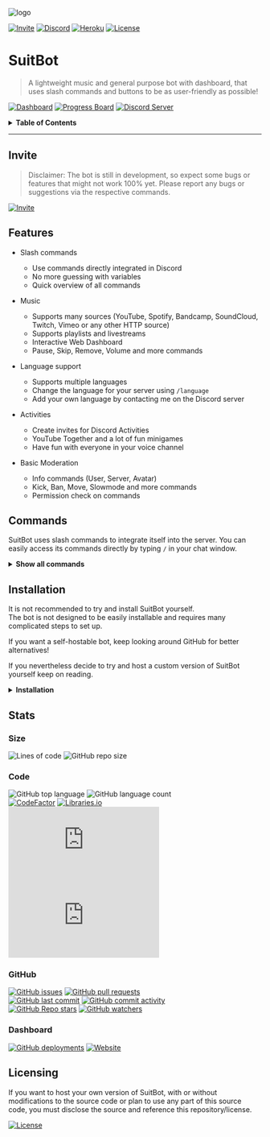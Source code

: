 ![logo](https://repository-images.githubusercontent.com/406747355/0c0fcbbd-8dab-4259-a5d6-d8cc5069ef37)

[![Invite](https://img.shields.io/static/v1?style=for-the-badge&logo=discord&label=Invite&message=SuitBot&color=000000)](https://discord.com/oauth2/authorize?client_id=887122733010411611&scope=bot%20applications.commands&permissions=2167425024)
[![Discord](https://shields.io/discord/610498937874546699?style=for-the-badge&logo=discord&label=discord)](https://discord.gg/qX2CBrrUpf)
[![Heroku](https://img.shields.io/static/v1?label=Hosted%20with&message=Heroku&color=7056bf&style=for-the-badge&logo=heroku)](https://www.heroku.com)
[![License](https://img.shields.io/github/license/MeridianGH/suitbot?logo=gnu&style=for-the-badge)](https://github.com/MeridianGH/suitbot/blob/main/LICENSE.md)

# SuitBot

> A lightweight music and general purpose bot with dashboard, that uses slash commands and buttons to be as user-friendly as possible!



[![Dashboard](https://img.shields.io/static/v1?style=for-the-badge&logo=google%20chrome&label=&message=Dashboard&color=212121)](https://suitbot.xyz)
[![Progress Board](https://img.shields.io/static/v1?style=for-the-badge&logo=trello&label=&message=Progress%20Board&color=212121)](https://github.com/MeridianGH/suitbot/projects/1)
[![Discord Server](https://img.shields.io/static/v1?style=for-the-badge&logo=discord&label=&message=Discord%20Server&color=212121)](https://discord.gg/qX2CBrrUpf)

<details>
<summary style="cursor: pointer"><b>Table of Contents</b></summary>

- [Invite](#invite)
- [Features](#features)
- [Commands](#commands)
- [Installation](#installation)
- [Stats](#stats)
- [Licensing](#licensing)
</details>

---

## Invite
> Disclaimer: The bot is still in development, so expect some bugs or features that might not work 100% yet. Please report any bugs or suggestions via the respective commands.

[![Invite](https://img.shields.io/static/v1?style=for-the-badge&logo=discord&label=&message=Invite&color=212121)](https://discord.com/oauth2/authorize?client_id=887122733010411611&scope=bot%20applications.commands&permissions=2167425024)

## Features
- Slash commands
  - Use commands directly integrated in Discord
  - No more guessing with variables
  - Quick overview of all commands


- Music
  - Supports many sources (YouTube, Spotify, Bandcamp, SoundCloud, Twitch, Vimeo or any other HTTP source)
  - Supports playlists and livestreams
  - Interactive Web Dashboard
  - Pause, Skip, Remove, Volume and more commands


- Language support
  - Supports multiple languages
  - Change the language for your server using `/language`
  - Add your own language by contacting me on the Discord server


- Activities
  - Create invites for Discord Activities
  - YouTube Together and a lot of fun minigames
  - Have fun with everyone in your voice channel


- Basic Moderation
  - Info commands (User, Server, Avatar)
  - Kick, Ban, Move, Slowmode and more commands
  - Permission check on commands

## Commands
SuitBot uses slash commands to integrate itself into the server. You can easily access its commands directly by typing `/` in your chat window.

<details>
<summary style="cursor: pointer"><b>Show all commands</b></summary>

### General
| Command     | Description                               |
|-------------|-------------------------------------------|
| /activity   | Creates a Discord activity.               |
| /dashboard  | Sends a link to the dashboard.            |
| /help       | Replies with help on how to use this bot. |
| /info       | Shows info about the bot.                 |
| /invite     | Sends an invite link for the bot.         |
| /language   | Changes the bots language.                |
| /ping       | Replies with the current latency.         |
| /serverinfo | Shows info about the server.              |
| /userinfo   | Shows info about a user.                  |

### Music
| Command     | Description                                                       |
|-------------|-------------------------------------------------------------------|
| /clear      | Clears the queue.                                                 |
| /filter     | Sets filter modes for the player.                                 |
| /lyrics     | Shows the lyrics of the currently playing song.                   |
| /nowplaying | Shows the currently playing song.                                 |
| /pause      | Pauses playback.                                                  |
| /play       | Searches and plays a song or playlist from YouTube or Spotify.    |
| /previous   | Plays the previous track.                                         |
| /queue      | Displays the queue.                                               |
| /remove     | Removes the specified track from the queue.                       |
| /repeat     | Sets the current repeat mode.                                     |
| /resume     | Resumes playback.                                                 |
| /search     | Searches five songs from YouTube and lets you select one to play. |
| /seek       | Skips to the specified point in the current track.                |
| /shuffle    | Shuffles the queue.                                               |
| /skip       | Skips the current track or to a specified point in the queue.     |
| /stop       | Stops playback.                                                   |
| /volume     | Sets the volume of the music player.                              |

### Moderation
| Command   | Description                                                   |
|-----------|---------------------------------------------------------------|
| /ban      | Bans a user.                                                  |
| /kick     | Kicks a user.                                                 |
| /move     | Moves the mentioned user to the specified channel.            |
| /moveall  | Moves all users from the first channel to the second channel. |
| /purge    | Clears a specified amount of messages.                        |
| /slowmode | Sets the rate limit of the current channel.                   |

### Feedback
| Command     | Description                           |
|-------------|---------------------------------------|
| /bugreport  | Reports a bug to the developer.       |
| /github     | Sends a link to the repo of this bot. |
| /suggestion | Sends a suggestion to the developer.  |
</details>

## Installation
It is not recommended to try and install SuitBot yourself. \
The bot is not designed to be easily installable and requires many complicated steps to set up.

If you want a self-hostable bot, keep looking around GitHub for better alternatives!

If you nevertheless decide to try and host a custom version of SuitBot yourself keep on reading.

<details>
<summary style="cursor: pointer"><b>Installation</b></summary>

## Local Installation

### Prerequisites
- Node.js v16.x
- FFmpeg v4.4
- Java v13.x

### Installing
```shell
git clone https://github.com/MeridianGH/suitbot.git
cd suitbot
npm install
```

### Configuration
Rename `config_example.json` to `config.json` and replace the placeholders inside with your info:
- A Discord Bot Token (**[Guide](https://discordjs.guide/preparations/setting-up-a-bot-application.html#creating-your-bot)**)
- Your Application ID which you can find the the `General Information` tab in your Discord application.
- Your Client Secret which is under `OAuth2` in your Discord application.
- The Guild ID of the server in which you want to test the bot. To get this ID, activate `Developer Mode` in Discord's options and right-click your server.
- Your User ID of your Discord account which will be your Admin-Account for the bot. Right-click yourself with `Developer Mode` activated.
- Get your YouTube keys like described in this **[Guide](https://github.com/Walkyst/lavaplayer-fork/issues/18)**. Once you have `PAPISID` and `PSID` set them in the config.
- Create a Genius API application **[here](https://docs.genius.com/)**, generate an access token and paste it here. Can be an empty string.
  
### Setting up
#### Discord
Go to your Discord Application, go to `OAuth2` and add `http://localhost/callback` to `Redirects`.
  
#### Domain
Replace the domain in `dashboard.js` with your domain. \
If you want to redirect from HTTP to HTTPS, make sure to replace the domains in the function `forceDomain()` as well.

#### Database
Install PostgreSQL and set the database URL in `database.js`.

Create a table using the following command:
```
CREATE TABLE servers (
  id varchar(30) UNIQUE NOT NULL,
  locale varchar(5) NOT NULL
);
```

### Deploying
Use `node deploy-commands.js` to update and add commands in the guild you specified and `node deploy-commands.js global` to update the commands globally.\
Guild commands are refreshed instantly while global commands can take up to an hour.

Start the bot with
```shell
node main.js
```

---

## Heroku
### Prerequisites
- A Heroku account

### Installing
[![Deploy](https://www.herokucdn.com/deploy/button.svg)](https://heroku.com/deploy)

### Configuration
Refer to the configuration guide above on how to get the config variables. \
Set the variables in config vars under `Settings`.

### Setting up
#### Discord
Go to your Discord Application, go to `OAuth2` and add `http://yourHerokuDomain/callback` to `Redirects`.

#### Domain
Replace the domain in `dashboard.js` with the domain of you Heroku app. \
If you're using a custom domain, make sure to replace the domains in the function `forceDomain()` as well.

#### Database
In your Heroku app, go to `Resources` and click on `Heroku Postgres`. \
Select `Dataclips`, create a Dataclip and give it a title. \
Paste the following command and hit `Save & Run`:
```
BEGIN;
set transaction read write;
CREATE TABLE servers (
  id varchar(30) UNIQUE NOT NULL,
  locale varchar(5) NOT NULL
);
commit;
```
Delete the Dataclip when it's done. (Click the two-arrow-symbol next to `Save & Run`)

### Deploying
Deploying on Heroku automatically deploys all commands globally. Make sure to test new commands locally before you deploy.

---
</details>

## Stats

### Size
![Lines of code](https://img.shields.io/tokei/lines/github/MeridianGH/suitbot?style=for-the-badge)
![GitHub repo size](https://img.shields.io/github/repo-size/MeridianGH/suitbot?style=for-the-badge)

### Code
![GitHub top language](https://img.shields.io/github/languages/top/MeridianGH/suitbot?style=for-the-badge)
![GitHub language count](https://img.shields.io/github/languages/count/MeridianGH/suitbot?style=for-the-badge)
\
[![CodeFactor](https://img.shields.io/codefactor/grade/github/MeridianGH/suitbot?style=for-the-badge)](https://www.codefactor.io/repository/github/meridiangh/suitbot)
[![Libraries.io](https://img.shields.io/librariesio/github/MeridianGH/suitbot?style=for-the-badge)](https://libraries.io/github/MeridianGH/suitbot)
\
[![discord.js](https://img.shields.io/github/package-json/dependency-version/MeridianGH/suitbot/discord.js?color=44b868&logo=npm&style=for-the-badge)](https://www.npmjs.com/package/discord.js)
[![erelajs](https://img.shields.io/github/package-json/dependency-version/MeridianGH/suitbot/erela.js?color=44b868&logo=npm&style=for-the-badge)](https://www.npmjs.com/package/play-dl)

### GitHub
[![GitHub issues](https://img.shields.io/github/issues/MeridianGH/suitbot?style=for-the-badge)](https://github.com/MeridianGH/suitbot/issues)
[![GitHub pull requests](https://img.shields.io/github/issues-pr/MeridianGH/suitbot?style=for-the-badge)](https://github.com/MeridianGH/suitbot/pulls)
\
[![GitHub last commit](https://img.shields.io/github/last-commit/MeridianGH/suitbot?style=for-the-badge)](https://github.com/MeridianGH/suitbot/commits)
[![GitHub commit activity](https://img.shields.io/github/commit-activity/m/MeridianGH/suitbot?style=for-the-badge)](https://github.com/MeridianGH/suitbot/graphs/commit-activity)
\
[![GitHub Repo stars](https://img.shields.io/github/stars/MeridianGH/suitbot?style=for-the-badge)](https://github.com/MeridianGH/suitbot/stargazers)
[![GitHub watchers](https://img.shields.io/github/watchers/MeridianGH/suitbot?style=for-the-badge)](https://github.com/MeridianGH/suitbot/watchers)

### Dashboard
[![GitHub deployments](https://img.shields.io/github/deployments/MeridianGH/suitbot/suitbotxyz?label=Deployment&style=for-the-badge)](https://github.com/MeridianGH/suitbot/deployments)
[![Website](https://img.shields.io/website?down_message=offline&label=dashboard&style=for-the-badge&up_message=online&url=https%3A%2F%2Fsuitbot.xyz)](https://suitbot.xyz)

## Licensing
If you want to host your own version of SuitBot, with or without modifications to the source code or plan to use any part of this source code, you must disclose the source and reference this repository/license.

[![License](https://img.shields.io/github/license/MeridianGH/suitbot?logo=gnu&style=for-the-badge)](https://github.com/MeridianGH/suitbot/blob/main/LICENSE.md)
